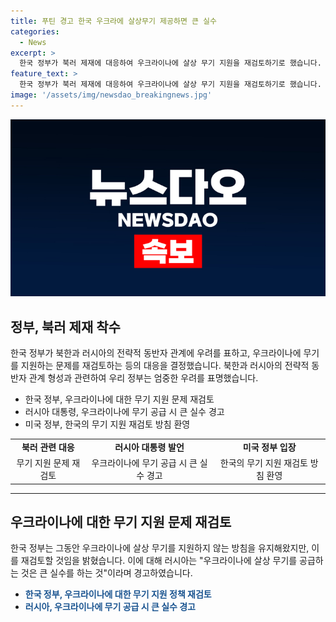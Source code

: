 ```yaml
---
title: 푸틴 경고 한국 우크라에 살상무기 제공하면 큰 실수
categories:
  - News
excerpt: >
  한국 정부가 북러 제재에 대응하여 우크라이나에 살상 무기 지원을 재검토하기로 했습니다. 북한과 러시아가 전략적 동반자 관계를 맺자 우리 정부는 우려를 표했으며, 러시아의 우크라이나에 경고에 대한 대응으로 243개의 신규 품목을 제재 목록에 추가하기로 했습니다. 이는 우크라이나에 살상 무기를 지원하지 않는 정책을 재고하는 첫 걸음입니다. 푸틴은 거세된 경고를 내놓았지만, 미국은 무기 지원 재검토를 환영하며, 다가오는 나토 정상회의에서 북러 군사적 협력에 대한 국제 공조가 주요한 이슈로 떠올라 예상됩니다.
feature_text: >
  한국 정부가 북러 제재에 대응하여 우크라이나에 살상 무기 지원을 재검토하기로 했습니다. 북한과 러시아가 전략적 동반자 관계를 맺자 우리 정부는 우려를 표했으며, 러시아의 우크라이나에 경고에 대한 대응으로 243개의 신규 품목을 제재 목록에 추가하기로 했습니다. 이는 우크라이나에 살상 무기를 지원하지 않는 정책을 재고하는 첫 걸음입니다. 푸틴은 거세된 경고를 내놓았지만, 미국은 무기 지원 재검토를 환영하며, 다가오는 나토 정상회의에서 북러 군사적 협력에 대한 국제 공조가 주요한 이슈로 떠올라 예상됩니다.
image: '/assets/img/newsdao_breakingnews.jpg'
---
```


<p><img src="/assets/img/newsdao_breakingnews.jpg" alt="firstkoreanews 속보" /></p>

<h2 data-ke-size="size26">정부, 북러 제재 착수</h2>

<p data-ke-size="size16">한국 정부가 북한과 러시아의 전략적 동반자 관계에 우려를 표하고, 우크라이나에 무기를 지원하는 문제를 재검토하는 등의 대응을 결정했습니다. 북한과 러시아의 전략적 동반자 관계 형성과 관련하여 우리 정부는 엄중한 우려를 표명했습니다.</p>

<ul>
    <li>한국 정부, 우크라이나에 대한 무기 지원 문제 재검토</li>
    <li>러시아 대통령, 우크라이나에 무기 공급 시 큰 실수 경고</li>
    <li>미국 정부, 한국의 무기 지원 재검토 방침 환영</li>
</ul>

<table>
    <tr>
        <td style="text-align: center; height: 17px;"><b>북러 관련 대응</b></td>
        <td style="text-align: center; height: 17px;"><b>러시아 대통령 발언</b></td>
        <td style="text-align: center; height: 17px;"><b>미국 정부 입장</b></td>
    </tr>
    <tr>
        <td style="text-align: center;">무기 지원 문제 재검토</td>
        <td style="text-align: center;">우크라이나에 무기 공급 시 큰 실수 경고</td>
        <td style="text-align: center;">한국의 무기 지원 재검토 방침 환영</td>
    </tr>
</table>

<hr>

<h2 data-ke-size="size26">우크라이나에 대한 무기 지원 문제 재검토</h2>

<p data-ke-size="size16">한국 정부는 그동안 우크라이나에 살상 무기를 지원하지 않는 방침을 유지해왔지만, 이를 재검토할 것임을 밝혔습니다. 이에 대해 러시아는 "우크라이나에 살상 무기를 공급하는 것은 큰 실수를 하는 것"이라며 경고하였습니다.</p>

<ul>
    <li><b><span style="color: #1a5490;">한국 정부, 우크라이나에 대한 무기 지원 정책 재검토</span></b></li>
    <li><b><span style="color: #1a5490;">러시아, 우크라이나에 무기 공급 시 큰 실수 경고</span></b></li>
</ul>

<p data-ke-size="size16">&nbsp;</p>


